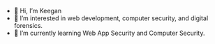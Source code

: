 - 👋 Hi, I’m Keegan
- 👀 I’m interested in web development, computer security, and digital forensics.
- 🌱 I’m currently learning Web App Security and Computer Security.

<!---
usherk/usherk is a ✨ special ✨ repository because its `README.md` (this file) appears on your GitHub profile.
You can click the Preview link to take a look at your changes.
--->

